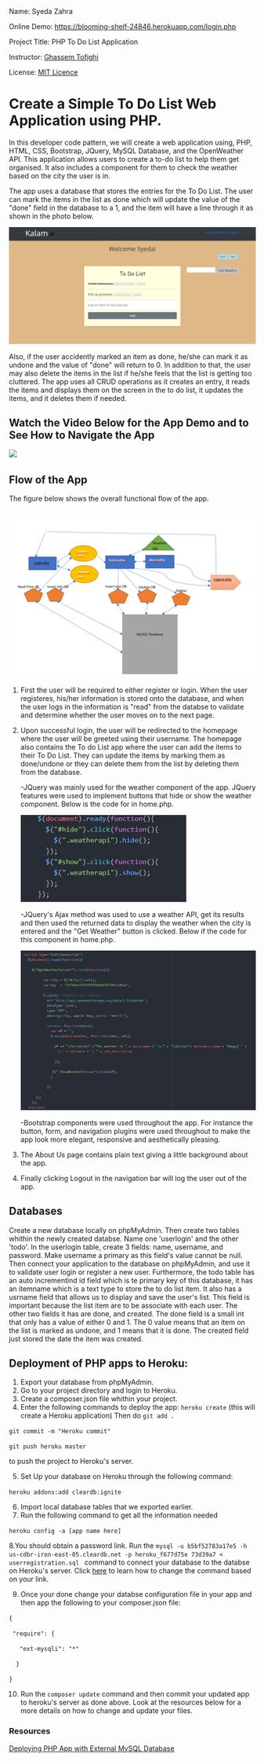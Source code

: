 Name: Syeda Zahra

Online Demo: https://blooming-shelf-24846.herokuapp.com/login.php

Project Title: PHP To Do List Application

Instructor: [Ghassem Tofighi](https://ghassem.com/)

License: [MIT Licence](https://opensource.org/licenses/MIT)

# Create a Simple To Do List Web Application using PHP. #


In this developer code pattern, we will create a web application using, PHP, HTML, CSS, Bootstrap, JQuery, MySQL Database, and the OpenWeather API. This application allows users to create a to-do list to help them get organised. It also includes a component for them to check the weather based on the city the user is in. 

The app uses a database that stores the entries for the To Do List. The user can mark the items in the list as done which will update the value of the "done" field in the database to a 1, and the item will have a line through it as shown in the photo below. 

![](imgs/applook.PNG)

Also, if the user accidently marked an item as done, he/she can mark it as undone and the value of "done" will return to 0. In addition to that, the user may also delete the items in the list if he/she feels that the list is getting too cluttered. The app uses all CRUD operations as it creates an entry, it reads the items and displays them on the screen in the to do list, it updates the items, and it deletes them if needed. 

## Watch the Video Below for the App Demo and to See How to Navigate the App ##

[![](https://img.youtube.com/vi/dL5DQM0IZds/0.jpg)](https://www.youtube.com/watch?v=dL5DQM0IZds&feature=youtu.be)

## Flow of the App ##

The figure below shows the overall functional flow of the app.

![](imgs/appflow.png)

1. First the user will be required to either register or login. When the user registeres, his/her information is stored onto the database, and when the user logs in the information is "read" from the databse to validate and determine whether the user moves on to the next page.
2. Upon successful login, the user will be redirected to the homepage where the user will be greeted using their username. The homepage also contains the To do List app where the user can add the items to their To Do List. They can update the items by marking them as done/undone or they can delete them from the list by deleting them from the database.
  
      -JQuery was mainly used for the weather component of the app. JQuery features were used to implement buttons that hide or show the weather component. Below is the code for in home.php.

    ![](imgs/JQfors%2Bh.PNG)

      -JQuery's Ajax method was used to use a weather API, get its results and then used the returned data to display the weather when the city is entered and the "Get Weather" button is clicked. 
      Below if the code for this component in home.php.

   ![](imgs/JQforAPI.PNG)
  
      -Bootstrap components were used throughout the app. For instance the button, form, and navigation plugins were used throughout to make the app look more elegant, responsive and aesthetically pleasing.
 
3. The About Us page contains plain text giving a little background about the app.
 
4. Finally clicking Logout in the navigation bar will log the user out of the app.

## Databases ##
Create a new database locally on phpMyAdmin. Then create two tables whithin the newly created databse. Name one 'userlogin' and the other 'todo'. In the userlogin table, create 3 fields: name, username, and password. Make username a primary as this field's value cannot be null. Then connect your application to the database on phpMyAdmin, and use it to validate user login or register a new user. Furthermore, the todo table has an auto incrementind id field which is te primary key of this database, it has an itemname which is a text type to store the to do list item. It also has a usrname field that allows us to display and save the user's list. This field is important because the list item are to be associate with each user. The other two fields it has are done, and created. The done field is a small int that only has a value of either 0 and 1. The 0 value means that an item on the list is marked as undone, and 1 means that it is done. The created field just stored the date the item was created.  

## Deployment of PHP apps to Heroku: ##

1. Export your database from phpMyAdmin.
2. Go to your project directory and login to Heroku.
3. Create a composer.json file whithin your project.
4. Enter the following commands to deploy the app:
```heroku create``` (this will create a Heroku application) 
Then do
```git add . ```

```git commit -m "Heroku commit" ```

```git push heroku master```

to push the project to Heroku's server.

5. Set Up your database on Heroku through the following command:

```heroku addons:add cleardb:ignite```

6. Import local database tables that we exported earlier.
7. Run the following command to get all the information needed 

```heroku config -a [app name here]```

8.You should obtain a password link.
Run the ```mysql -u b5bf52783a17e5 -h us-cdbr-iron-east-05.cleardb.net -p heroku_f677d75e
73d39a7 < userregistration.sql ``` command to connect your database to the databse on Heroku's server.
Click [here](https://scotch.io/@phalconVee/using-mysql-on-heroku) to learn how to change the command based on your link.

9. Once your done change your databse configuration file in your app and then app the following to your composer.json file:

```{```

 ``` "require": {```
 
 ```   "ext-mysqli": "*"```
 
```  }```

```} ```

10. Run the ```composer update``` command and then commit your updated app to heroku's server as done above. 
Look at the resources below for a more details on how to change and update your files.
### Resources ###
[Deploying PHP App with External MySQL Database](https://scotch.io/@phalconVee/deploying-a-php-and-mysql-web-app-with-heroku)






